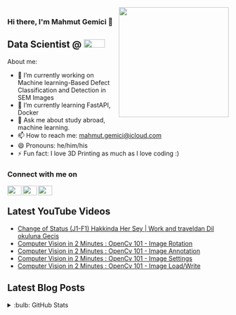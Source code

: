 <img src = 'https://media.giphy.com/media/FoVzfcqCDSb7zCynOp/giphy.gif' align = "right" width = 250 hight = 250>

### Hi there, I'm Mahmut Gemici 👋

## Data Scientist @ <img src="https://encore.org/wp-content/uploads/2021/07/logo-classicblue-3000px-480x195.png" width="48" height="19.5">


About me:
- 🔭 I’m currently working on Machine learning-Based Defect Classification and Detection in SEM Images
- 🌱 I’m currently learning FastAPI, Docker
- 💬 Ask me about study abroad, machine learning.
- 📫 How to reach me: mahmut.gemici@icloud.com
- 😄 Pronouns: he/him/his
- ⚡ Fun fact: I love 3D Printing as much as I love coding :)

### Connect with me on
[linkedin]: https://www.linkedin.com/in/mgemici/
[youtube]: https://www.youtube.com/c/MahmutGemici
[twitter]: https://twitter.com/mahmutgemicii
[<img height="22" width="32" src="https://unpkg.com/simple-icons@v7/icons/linkedin.svg" align = "left" />][linkedin]
[<img height="22" width="32" src="https://unpkg.com/simple-icons@v7/icons/youtube.svg" align = "left" />][youtube]
[<img height="22" width="32" src="https://unpkg.com/simple-icons@v7/icons/twitter.svg" align = "left" />][twitter]
<br />
## Latest YouTube Videos

<!-- YOUTUBE:START -->
- [Change of Status &lpar;J1-F1&rpar; Hakkinda Her Sey |  Work and traveldan Dil okuluna Gecis](https://www.youtube.com/watch?v=JnvUD7vFK4U)
- [Computer Vision in 2 Minutes : OpenCv 101 - Image Rotation](https://www.youtube.com/watch?v=_iKvvdIaD1M)
- [Computer Vision in 2 Minutes : OpenCv 101 - Image Annotation](https://www.youtube.com/watch?v=ndO8rwDTKs8)
- [Computer Vision in 2 Minutes : OpenCv 101 - Image Settings](https://www.youtube.com/watch?v=qcCDvuUDJsk)
- [Computer Vision in 2 Minutes : OpenCv 101 - Image Load/Write](https://www.youtube.com/watch?v=Z2OQDb6Vw_0)
<!-- YOUTUBE:END -->

## Latest Blog Posts

<!-- MEDIUM-STORY-LIST:START -->
<!-- MEDIUM-STORY-LIST:END -->

<details>
<summary>:bulb: GitHub Stats </summary>
<img src ="https://github-readme-stats.vercel.app/api?username=mahmutgemici0">
</details>
<br />
